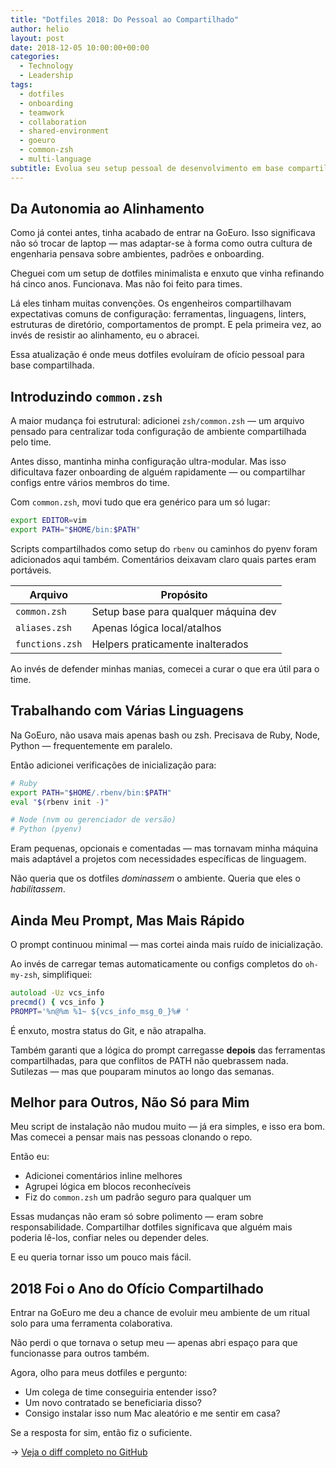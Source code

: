 ```yaml
---
title: "Dotfiles 2018: Do Pessoal ao Compartilhado"
author: helio
layout: post
date: 2018-12-05 10:00:00+00:00
categories:
  - Technology
  - Leadership
tags:
  - dotfiles
  - onboarding
  - teamwork
  - collaboration
  - shared-environment
  - goeuro
  - common-zsh
  - multi-language
subtitle: Evolua seu setup pessoal de desenvolvimento em base compartilhada amigável para equipe—equilibrando craft individual com onboarding colaborativo através de configurações comuns e documentação cuidadosa
---
```


## Da Autonomia ao Alinhamento

Como já contei antes, tinha acabado de entrar na GoEuro. Isso significava não só trocar de laptop — mas adaptar-se à forma como outra cultura de engenharia pensava sobre ambientes, padrões e onboarding.

Cheguei com um setup de dotfiles minimalista e enxuto que vinha refinando há cinco anos. Funcionava. Mas não foi feito para times.

Lá eles tinham muitas convenções. Os engenheiros compartilhavam expectativas comuns de configuração: ferramentas, linguagens, linters, estruturas de diretório, comportamentos de prompt. E pela primeira vez, ao invés de resistir ao alinhamento, eu o abracei.

Essa atualização é onde meus dotfiles evoluíram de ofício pessoal para base compartilhada.

## Introduzindo `common.zsh`

A maior mudança foi estrutural: adicionei `zsh/common.zsh` — um arquivo pensado para centralizar toda configuração de ambiente compartilhada pelo time.

Antes disso, mantinha minha configuração ultra-modular. Mas isso dificultava fazer onboarding de alguém rapidamente — ou compartilhar configs entre vários membros do time.

Com `common.zsh`, movi tudo que era genérico para um só lugar:

```zsh
export EDITOR=vim
export PATH="$HOME/bin:$PATH"
```

Scripts compartilhados como setup do `rbenv` ou caminhos do pyenv foram adicionados aqui também. Comentários deixavam claro quais partes eram portáveis.

| Arquivo         | Propósito                            |
| --------------- | ------------------------------------ |
| `common.zsh`    | Setup base para qualquer máquina dev |
| `aliases.zsh`   | Apenas lógica local/atalhos          |
| `functions.zsh` | Helpers praticamente inalterados     |

Ao invés de defender minhas manias, comecei a curar o que era útil para o time.

## Trabalhando com Várias Linguagens

Na GoEuro, não usava mais apenas bash ou zsh. Precisava de Ruby, Node, Python — frequentemente em paralelo.

Então adicionei verificações de inicialização para:

```zsh
# Ruby
export PATH="$HOME/.rbenv/bin:$PATH"
eval "$(rbenv init -)"

# Node (nvm ou gerenciador de versão)
# Python (pyenv)
```

Eram pequenas, opcionais e comentadas — mas tornavam minha máquina mais adaptável a projetos com necessidades específicas de linguagem.

Não queria que os dotfiles _dominassem_ o ambiente. Queria que eles o _habilitassem_.

## Ainda Meu Prompt, Mas Mais Rápido

O prompt continuou minimal — mas cortei ainda mais ruído de inicialização.

Ao invés de carregar temas automaticamente ou configs completos do `oh-my-zsh`, simplifiquei:

```zsh
autoload -Uz vcs_info
precmd() { vcs_info }
PROMPT='%n@%m %1~ ${vcs_info_msg_0_}%# '
```

É enxuto, mostra status do Git, e não atrapalha.

Também garanti que a lógica do prompt carregasse **depois** das ferramentas compartilhadas, para que conflitos de PATH não quebrassem nada. Sutilezas — mas que pouparam minutos ao longo das semanas.

## Melhor para Outros, Não Só para Mim

Meu script de instalação não mudou muito — já era simples, e isso era bom. Mas comecei a pensar mais nas pessoas clonando o repo.

Então eu:

- Adicionei comentários inline melhores
- Agrupei lógica em blocos reconhecíveis
- Fiz do `common.zsh` um padrão seguro para qualquer um

Essas mudanças não eram só sobre polimento — eram sobre responsabilidade. Compartilhar dotfiles significava que alguém mais poderia lê-los, confiar neles ou depender deles.

E eu queria tornar isso um pouco mais fácil.

## 2018 Foi o Ano do Ofício Compartilhado

Entrar na GoEuro me deu a chance de evoluir meu ambiente de um ritual solo para uma ferramenta colaborativa.

Não perdi o que tornava o setup meu — apenas abri espaço para que funcionasse para outros também.

Agora, olho para meus dotfiles e pergunto:

- Um colega de time conseguiria entender isso?
- Um novo contratado se beneficiaria disso?
- Consigo instalar isso num Mac aleatório e me sentir em casa?

Se a resposta for sim, então fiz o suficiente.

→ [Veja o diff completo no GitHub](https://github.com/helmedeiros/dotfiles/compare/5f3b4f4f5377e2354d0bc2d674d9a414e6bd3c58...8303f8a805e3713e44298b4b976d24cea964f4c8)
